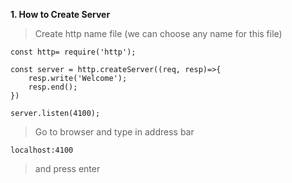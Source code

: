 **1. How to Create Server**
 > Create http name file (we can choose any name for this file)
```
const http= require('http');

const server = http.createServer((req, resp)=>{
    resp.write('Welcome');
    resp.end();
})

server.listen(4100);
```
> Go to browser and type in address bar
```
localhost:4100
```
>and press enter


